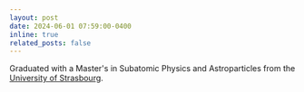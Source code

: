 ```yaml
---
layout: post
date: 2024-06-01 07:59:00-0400
inline: true
related_posts: false
---
```


Graduated with a Master's in Subatomic Physics and Astroparticles from the [University of Strasbourg](https://physique-ingenierie.unistra.fr/en/formations/masters/physique/subatomic-and-astroparticle-physics-sap/).